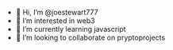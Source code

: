 - 👋 Hi, I’m @joestewart777
- 👀 I’m interested in web3
- 🌱 I’m currently learning javascript
- 💞️ I’m looking to collaborate on pryptoprojects


<!---
joestewart777/joestewart777 is a ✨ special ✨ repository because its `README.md` (this file) appears on your GitHub profile.
You can click the Preview link to take a look at your changes.
--->
